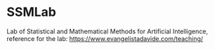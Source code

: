 # SSMLab
Lab of Statistical and Mathematical Methods for Artificial Intelligence, reference for the lab: https://www.evangelistadavide.com/teaching/
